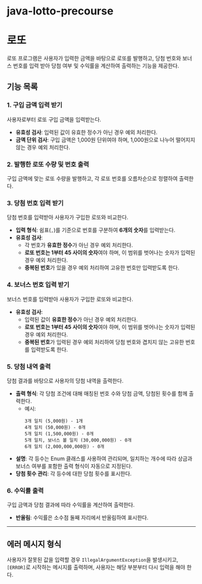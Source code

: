 # java-lotto-precourse
# 로또

로또 프로그램은 사용자가 입력한 금액을 바탕으로 로또를 발행하고, 당첨 번호와 보너스 번호를 입력 받아 당첨 여부 및 수익률을 계산하여 출력하는 기능을 제공한다.

## 기능 목록

### 1. 구입 금액 입력 받기
사용자로부터 로또 구입 금액을 입력받는다. 
- **유효성 검사**: 입력된 값이 유효한 정수가 아닌 경우 예외 처리한다.
- **금액 단위 검사**: 구입 금액은 1,000원 단위여야 하며, 1,000원으로 나누어 떨어지지 않는 경우 예외 처리한다.

### 2. 발행한 로또 수량 및 번호 출력
구입 금액에 맞는 로또 수량을 발행하고, 각 로또 번호를 오름차순으로 정렬하여 출력한다.

### 3. 당첨 번호 입력 받기
당첨 번호를 입력받아 사용자가 구입한 로또와 비교한다.
- **입력 형식**: 쉼표(`,`)를 기준으로 번호를 구분하여 **6개의 숫자**를 입력받는다.
- **유효성 검사**:
  - 각 번호가 **유효한 정수**가 아닌 경우 예외 처리한다.
  - **로또 번호는 1부터 45 사이의 숫자**여야 하며, 이 범위를 벗어나는 숫자가 입력된 경우 예외 처리한다.
  - **중복된 번호**가 있을 경우 예외 처리하여 고유한 번호만 입력받도록 한다.

### 4. 보너스 번호 입력 받기
보너스 번호를 입력받아 사용자가 구입한 로또와 비교한다.
- **유효성 검사**:
  - 입력된 값이 **유효한 정수**가 아닌 경우 예외 처리한다.
  - **로또 번호는 1부터 45 사이의 숫자**여야 하며, 이 범위를 벗어나는 숫자가 입력된 경우 예외 처리한다.
  - **중복된 번호**가 입력된 경우 예외 처리하여 당첨 번호와 겹치지 않는 고유한 번호를 입력받도록 한다.

### 5. 당첨 내역 출력
당첨 결과를 바탕으로 사용자의 당첨 내역을 출력한다.
- **출력 형식**: 각 당첨 조건에 대해 매칭된 번호 수와 당첨 금액, 당첨된 횟수를 함께 출력한다. 
  - 예시:
    ```
    3개 일치 (5,000원) - 1개
    4개 일치 (50,000원) - 0개
    5개 일치 (1,500,000원) - 0개
    5개 일치, 보너스 볼 일치 (30,000,000원) - 0개
    6개 일치 (2,000,000,000원) - 0개
    ```
- **설명**: 각 등수는 Enum 클래스를 사용하여 관리되며, 일치하는 개수에 따라 상금과 보너스 여부를 포함한 출력 형식이 자동으로 지정된다.
- **당첨 횟수 관리**: 각 등수에 대한 당첨 횟수를 표시한다.

### 6. 수익률 출력
구입 금액과 당첨 결과에 따라 수익률을 계산하여 출력한다.
- **반올림**: 수익률은 소수점 둘째 자리에서 반올림하여 표시한다.

---

## 에러 메시지 형식
사용자가 잘못된 값을 입력할 경우 `IllegalArgumentException`을 발생시키고, `[ERROR]`로 시작하는 메시지를 출력하며, 사용자는 해당 부분부터 다시 입력을 해야 한다.
